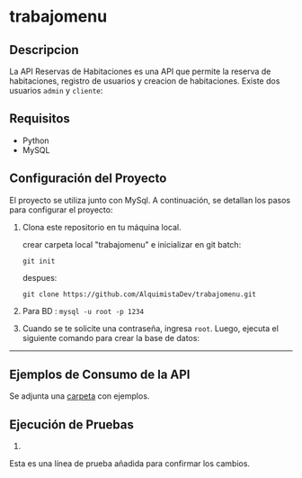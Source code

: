 # trabajomenu

## Descripcion

La API Reservas de Habitaciones es una API que permite la reserva de habitaciones, registro de usuarios y creacion de habitaciones.
Existe dos usuarios `admin` y `cliente`:

## Requisitos

- Python
- MySQL

## Configuración del Proyecto

El proyecto se utiliza junto con MySql. A continuación, se detallan los pasos para configurar el proyecto:

1. Clona este repositorio en tu máquina local.
	
	crear carpeta local "trabajomenu" e inicializar en git batch:

	`git init`
	
	despues: 
	
   `git clone https://github.com/AlquimistaDev/trabajomenu.git`

2. Para BD : `mysql -u root -p 1234`

3. Cuando se te solicite una contraseña, ingresa `root`. Luego, ejecuta el siguiente comando para crear la base de datos:

---

## Ejemplos de Consumo de la API

Se adjunta una [carpeta](./examples/) con ejemplos.

## Ejecución de Pruebas

1. 
Esta es una línea de prueba añadida para confirmar los cambios.

